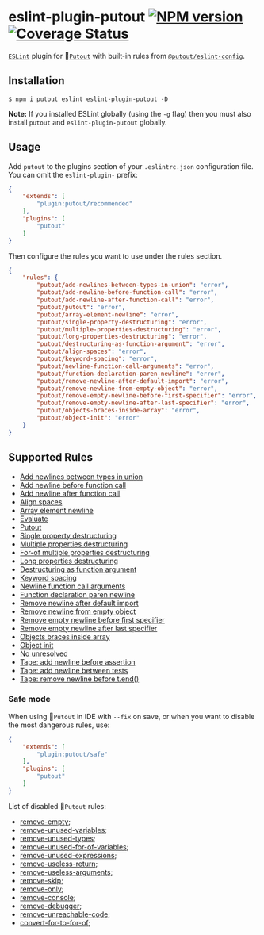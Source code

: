 # eslint-plugin-putout [![NPM version][NPMIMGURL]][NPMURL] [![Coverage Status][CoverageIMGURL]][CoverageURL]

[NPMIMGURL]: https://img.shields.io/npm/v/eslint-plugin-putout.svg?style=flat&longCache=true
[NPMURL]: https://npmjs.org/package/eslint-plugin-putout "npm"
[CoverageURL]: https://coveralls.io/github/coderaiser/putout?branch=master
[CoverageIMGURL]: https://coveralls.io/repos/coderaiser/putout/badge.svg?branch=master&service=github

[`ESLint`](https://eslint.org) plugin for 🐊[`Putout`](https://github.com/coderaiser/putout) with built-in rules from [`@putout/eslint-config`](https://github.com/coderaiser/putout/tree/master/packages/eslint-config).

## Installation

```
$ npm i putout eslint eslint-plugin-putout -D
```

**Note:** If you installed ESLint globally (using the `-g` flag) then you must also install `putout` and `eslint-plugin-putout` globally.

## Usage

Add `putout` to the plugins section of your `.eslintrc.json` configuration file. You can omit the `eslint-plugin-` prefix:

```json
{
    "extends": [
        "plugin:putout/recommended"
    ],
    "plugins": [
        "putout"
    ]
}
```

Then configure the rules you want to use under the rules section.

```json
{
    "rules": {
        "putout/add-newlines-between-types-in-union": "error",
        "putout/add-newline-before-function-call": "error",
        "putout/add-newline-after-function-call": "error",
        "putout/putout": "error",
        "putout/array-element-newline": "error",
        "putout/single-property-destructuring": "error",
        "putout/multiple-properties-destructuring": "error",
        "putout/long-properties-destructuring": "error",
        "putout/destructuring-as-function-argument": "error",
        "putout/align-spaces": "error",
        "putout/keyword-spacing": "error",
        "putout/newline-function-call-arguments": "error",
        "putout/function-declaration-paren-newline": "error",
        "putout/remove-newline-after-default-import": "error",
        "putout/remove-newline-from-empty-object": "error",
        "putout/remove-empty-newline-before-first-specifier": "error",
        "putout/remove-empty-newline-after-last-specifier": "error",
        "putout/objects-braces-inside-array": "error",
        "putout/object-init": "error"
    }
}
```

## Supported Rules

- [Add newlines between types in union](/packages/eslint-plugin-putout/lib/add-newlines-between-types-in-union)
- [Add newline before function call](/packages/eslint-plugin-putout/lib/add-newline-before-function-call)
- [Add newline after function call](/packages/eslint-plugin-putout/lib/add-newline-after-function-call)
- [Align spaces](/packages/eslint-plugin-putout/lib/align-spaces)
- [Array element newline](/packages/eslint-plugin-putout/lib/array-element-newline)
- [Evaluate](/packages/eslint-plugin-putout/lib/evaluate)
- [Putout](lib/putout)
- [Single property destructuring](/packages/eslint-plugin-putout/lib/single-property-destructuring)
- [Multiple properties destructuring](/packages/eslint-plugin-putout/lib/multiple-properties-destructuring)
- [For-of multiple properties destructuring](/packages/eslint-plugin-putout/lib/for-of-multiple-properties-destructuring)
- [Long properties destructuring](/packages/eslint-plugin-putout/lib/long-properties-destructuring)
- [Destructuring as function argument](/packages/eslint-plugin-putout/lib/destructuring-as-function-argument)
- [Keyword spacing](/packages/eslint-plugin-putout/lib/keyword-spacing)
- [Newline function call arguments](/packages/eslint-plugin-putout/lib/newline-function-call-arguments)
- [Function declaration paren newline](/packages/eslint-plugin-putout/lib/function-declaration-paren-newline)
- [Remove newline after default import](/packages/eslint-plugin-putout/lib/remove-newline-after-default-import)
- [Remove newline from empty object](/packages/eslint-plugin-putout/lib/remove-newline-from-empty-object)
- [Remove empty newline before first specifier](/packages/eslint-plugin-putout/lib/remove-empty-newline-before-first-specifier)
- [Remove empty newline after last specifier](/packages/eslint-plugin-putout/lib/remove-empty-newline-after-last-specifier)
- [Objects braces inside array](/packages/eslint-plugin-putout/lib/objects-braces-inside-array)
- [Object init](/packages/eslint-plugin-putout/lib/object-init)
- [No unresolved](/packages/eslint-plugin-putout/lib/no-unresolved)
- [Tape: add newline before assertion]('/packages/eslint-plugin-putout/lib/tape-add-new-line-before-assertion)
- [Tape: add newline between tests]('/packages/eslint-plugin-putout/lib/tape-add-new-line-between-tests)
- [Tape: remove newline before t.end()]('/packages/eslint-plugin-putout/lib/tape-remove-newline-before-t-end)

### Safe mode

When using 🐊`Putout` in IDE with `--fix` on save, or when you want to disable the most dangerous rules, use:

```json
{
    "extends": [
        "plugin:putout/safe"
    ],
    "plugins": [
        "putout"
    ]
}
```

List of disabled 🐊`Putout` rules:

- [remove-empty](https://github.com/coderaiser/putout/tree/v22.0.0/packages/plugin-remove-empty);
- [remove-unused-variables](https://github.com/coderaiser/putout/tree/v22.0.0/packages/remove-unused-variables);
- [remove-unused-types](https://github.com/coderaiser/putout/tree/v22.0.0/packages/remove-unused-types);
- [remove-unused-for-of-variables](https://github.com/coderaiser/putout/tree/v22.0.0/packages/remove-unused-for-of-variables);
- [remove-unused-expressions](https://github.com/coderaiser/putout/tree/v22.0.0/packages);
- [remove-useless-return](https://github.com/coderaiser/putout/tree/master/remove-useless-return);
- [remove-useless-arguments](https://github.com/coderaiser/putout/tree/master/remove-useless-arguments);
- [remove-skip](https://github.com/coderaiser/putout/tree/v22.0.0/packages/remove-skip);
- [remove-only](https://github.com/coderaiser/putout/tree/v22.0.0/packages/remove-only);
- [remove-console](https://github.com/coderaiser/putout/tree/v22.0.0/packages/remove-console);
- [remove-debugger](https://github.com/coderaiser/putout/tree/v22.0.0/packages/remove-debugger);
- [remove-unreachable-code](https://github.com/coderaiser/putout/tree/v22.0.0/packages/remove-unreachable-code);
- [convert-for-to-for-of](https://github.com/coderaiser/putout/tree/v22.0.0/packages/convert-for-to-for-of);
